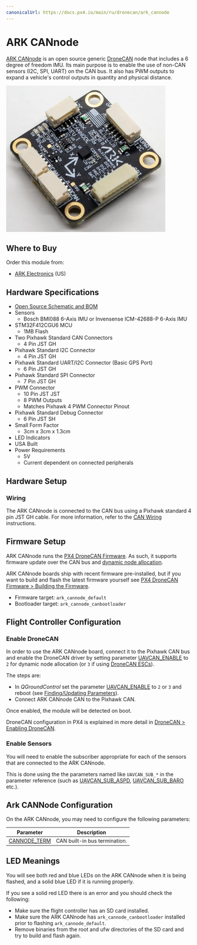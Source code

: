 ```yaml
---
canonicalUrl: https://docs.px4.io/main/ru/dronecan/ark_cannode
---
```


# ARK CANnode

[ARK CANnode](https://arkelectron.com/product/ark-cannode/) is an open source generic [DroneCAN](../dronecan/README.md) node that includes a 6 degree of freedom IMU. Its main purpose is to enable the use of non-CAN sensors (I2C, SPI, UART) on the CAN bus. It also has PWM outputs to expand a vehicle's control outputs in quantity and physical distance.

![ARK CANnode](../../assets/hardware/can_nodes/ark_cannode.jpg)

## Where to Buy

Order this module from:

- [ARK Electronics](https://arkelectron.com/product/ark-cannode/) (US)

## Hardware Specifications

- [Open Source Schematic and BOM](https://github.com/ARK-Electronics/ARK_CANNODE)
- Sensors
  - Bosch BMI088 6-Axis IMU or Invensense ICM-42688-P 6-Axis IMU
- STM32F412CGU6 MCU
  - 1MB Flash
- Two Pixhawk Standard CAN Connectors
  - 4 Pin JST GH
- Pixhawk Standard I2C Connector
  - 4 Pin JST GH
- Pixhawk Standard UART/I2C Connector (Basic GPS Port)
  - 6 Pin JST GH
- Pixhawk Standard SPI Connector
  - 7 Pin JST GH
- PWM Connector
  - 10 Pin JST JST
  - 8 PWM Outputs
  - Matches Pixhawk 4 PWM Connector Pinout
- Pixhawk Standard Debug Connector
  - 6 Pin JST SH
- Small Form Factor
  - 3cm x 3cm x 1.3cm
- LED Indicators
- USA Built
- Power Requirements
  - 5V
  - Current dependent on connected peripherals

## Hardware Setup

### Wiring

The ARK CANnode is connected to the CAN bus using a Pixhawk standard 4 pin JST GH cable. For more information, refer to the [CAN Wiring](../can/README.md#wiring) instructions.

## Firmware Setup

ARK CANnode runs the [PX4 DroneCAN Firmware](px4_cannode_fw.md). As such, it supports firmware update over the CAN bus and [dynamic node allocation](README.md#node-id-allocation).

ARK CANnode boards ship with recent firmware pre-installed, but if you want to build and flash the latest firmware yourself see [PX4 DroneCAN Firmware > Building the Firmware](px4_cannode_fw.md#building-the-firmware).

- Firmware target: `ark_cannode_default`
- Bootloader target: `ark_cannode_canbootloader`

## Flight Controller Configuration

### Enable DroneCAN

In order to use the ARK CANnode board, connect it to the Pixhawk CAN bus and enable the DroneCAN driver by setting parameter [UAVCAN_ENABLE](../advanced_config/parameter_reference.md#UAVCAN_ENABLE) to `2` for dynamic node allocation (or `3` if using [DroneCAN ESCs](../dronecan/escs.md)).

The steps are:

- In *QGroundControl* set the parameter [UAVCAN_ENABLE](../advanced_config/parameter_reference.md#UAVCAN_ENABLE) to `2` or `3` and reboot (see [Finding/Updating Parameters](../advanced_config/parameters.md)).
- Connect ARK CANnode CAN to the Pixhawk CAN.

Once enabled, the module will be detected on boot.

DroneCAN configuration in PX4 is explained in more detail in [DroneCAN > Enabling DroneCAN](../dronecan/README.md#enabling-dronecan).

### Enable Sensors

You will need to enable the subscriber appropriate for each of the sensors that are connected to the ARK CANnode.

This is done using the the parameters named like `UAVCAN_SUB_*` in the parameter reference (such as [UAVCAN_SUB_ASPD](../advanced_config/parameter_reference.md#UAVCAN_SUB_ASPD), [UAVCAN_SUB_BARO](../advanced_config/parameter_reference.md#UAVCAN_SUB_BARO) etc.).

## Ark CANNode Configuration

On the ARK CANnode, you may need to configure the following parameters:

| Parameter                                                                                       | Description                   |
| ----------------------------------------------------------------------------------------------- | ----------------------------- |
| <a id="CANNODE_TERM"></a>[CANNODE_TERM](../advanced_config/parameter_reference.md#CANNODE_TERM) | CAN built-in bus termination. |

## LED Meanings

You will see both red and blue LEDs on the ARK CANnode when it is being flashed, and a solid blue LED if it is running properly.

If you see a solid red LED there is an error and you should check the following:

- Make sure the flight controller has an SD card installed.
- Make sure the ARK CANnode has `ark_cannode_canbootloader` installed prior to flashing `ark_cannode_default`.
- Remove binaries from the root and ufw directories of the SD card and try to build and flash again.
